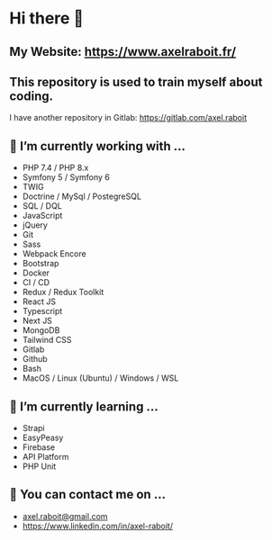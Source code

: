 Hi there 👋
===========

My Website: https://www.axelraboit.fr/
-----------------------------------------------------

This repository is used to train myself about coding.
-----------------------------------------------------

I have another repository in Gitlab: https://gitlab.com/axel.raboit

🔭 I’m currently working with ...
------------------------------

- PHP 7.4 / PHP 8.x
- Symfony 5 / Symfony 6
- TWIG
- Doctrine / MySql / PostegreSQL
- SQL / DQL
- JavaScript
- jQuery
- Git
- Sass
- Webpack Encore
- Bootstrap
- Docker
- CI / CD
- Redux / Redux Toolkit
- React JS
- Typescript
- Next JS
- MongoDB
- Tailwind CSS
- Gitlab
- Github
- Bash
- MacOS / Linux (Ubuntu) / Windows / WSL

🌱 I’m currently learning ...
--------------------------

- Strapi
- EasyPeasy
- Firebase
- API Platform
- PHP Unit

👯 You can contact me on ...
-------------------------

- axel.raboit@gmail.com
- https://www.linkedin.com/in/axel-raboit/
